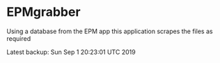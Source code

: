 # EPMgrabber
Using a database from the EPM app this application scrapes the files as required


Latest backup: Sun Sep 1 20:23:01 UTC 2019
